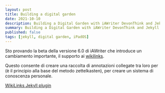 ```yaml
---
layout: post
title: Building a digital garden
date: 2021-10-10
description: Building a Digital Garden with iAWriter DevonThink and Jekyll
summary: Building a Digital Garden with iAWriter DevonThink and Jekyll
published: false
tags: [jekyll, digital garden, iPadOS]
---
```


Sto provando la beta della versione 6.0 di iAWriter che introduce un cambiamento importante, il supporto ai [wikilinks](https://it.wikipedia.org/wiki/Aiuto:Wikilink).

Questo consente di creare una raccolta di annotazioni collegate tra loro per (è il principio alla base del metodo zettelkasten), per creare un sistema di conoscenza personale.

[WikiLinks Jekyll plugin](https://github.com/manunamz/jekyll-wikilinks)

